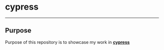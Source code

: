 # cypress
---
## Purpose

Purpose of this repository is to showcase my work in **[cypress](https://github.com/cypress-io/cypress)**
